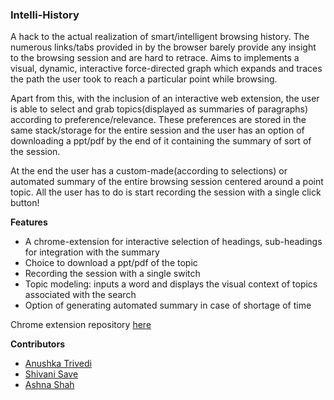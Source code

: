 ### Intelli-History

A hack to the actual realization of smart/intelligent browsing history. The numerous links/tabs provided in by the browser barely provide any insight to the browsing session and are hard to retrace. Aims to implements a visual, dynamic, interactive force-directed graph which expands and traces the path the user took to reach a particular point while browsing. 

Apart from this, with the inclusion of an interactive web extension, the user is able to select and grab topics(displayed as summaries of paragraphs) according to preference/relevance. These preferences are stored in the same stack/storage for the entire session and the user has an option of downloading a ppt/pdf by the end of it containing the summary of sort of the session.

At the end the user has a custom-made(according to selections) or automated summary of the entire browsing session centered around a point topic. All the user has to do is start recording the session with a single click button!   

**Features**
* A chrome-extension for interactive selection of headings, sub-headings for integration with the summary
* Choice to download a ppt/pdf of the topic 
* Recording the session with a single switch
* Topic modeling: inputs a word and displays the visual context of topics associated with the search
* Option of generating automated summary in case of shortage of time 

Chrome extension repository [here](https://github.com/opheliagame/chrome-extension)

**Contributors**
* [Anushka Trivedi](https://github.com/opheliagame)
* [Shivani Save](https://github.com/shivani-save)
* [Ashna Shah](https://github.com/ashna111)
